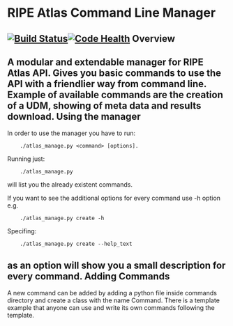 RIPE Atlas Command Line Manager
========================
[![Build Status](https://travis-ci.org/astrikos/ripe-atlas-cmdline.png?branch=master)](https://travis-ci.org/astrikos/ripe-atlas-cmdline)[![Code Health](https://landscape.io/github/astrikos/ripe-atlas-cmdline/master/landscape.png)](https://landscape.io/github/astrikos/ripe-atlas-cmdline/master)
Overview
--------------------
A modular and extendable manager for RIPE Atlas API.
Gives you basic commands to use the API with a friendlier way from command line.
Example of available commands are the creation of a UDM, showing of meta data
and results download.
Using the manager
---------------------
In order to use the manager you have to run:

        ./atlas_manage.py <command> [options].

Running just:

        ./atlas_manage.py

will list you the already existent commands.

If you want to see the additional options for every command use -h option e.g.

        ./atlas_manage.py create -h

Specifing:

        ./atlas_manage.py create --help_text

as an option will show you a small description for every command.
Adding Commands
----------------------
A new command can be added by adding a python file inside commands directory and
create a class with the name Command. There is a template example that anyone 
can use and write its own commands following the template.

